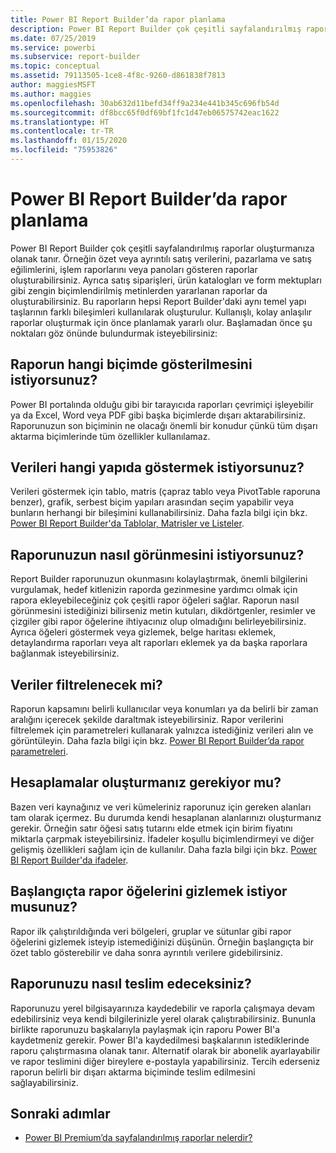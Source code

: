 ```yaml
---
title: Power BI Report Builder’da rapor planlama
description: Power BI Report Builder çok çeşitli sayfalandırılmış raporlar oluşturmanıza olanak tanır. Kullanışlı, kolay anlaşılır raporlar oluşturmak için önce planlamak yararlı olur.
ms.date: 07/25/2019
ms.service: powerbi
ms.subservice: report-builder
ms.topic: conceptual
ms.assetid: 79113505-1ce8-4f8c-9260-d861838f7813
author: maggiesMSFT
ms.author: maggies
ms.openlocfilehash: 30ab632d11befd34ff9a234e441b345c696fb54d
ms.sourcegitcommit: df8bcc65f0df69bf1fc1d47eb06575742eac1622
ms.translationtype: HT
ms.contentlocale: tr-TR
ms.lasthandoff: 01/15/2020
ms.locfileid: "75953826"
---
```

# <a name="planning-a-report-in-power-bi-report-builder"></a>Power BI Report Builder’da rapor planlama

Power BI Report Builder çok çeşitli sayfalandırılmış raporlar oluşturmanıza olanak tanır. Örneğin özet veya ayrıntılı satış verilerini, pazarlama ve satış eğilimlerini, işlem raporlarını veya panoları gösteren raporlar oluşturabilirsiniz. Ayrıca satış siparişleri, ürün katalogları ve form mektupları gibi zengin biçimlendirilmiş metinlerden yararlanan raporlar da oluşturabilirsiniz. Bu raporların hepsi Report Builder'daki aynı temel yapı taşlarının farklı bileşimleri kullanılarak oluşturulur. Kullanışlı, kolay anlaşılır raporlar oluşturmak için önce planlamak yararlı olur. Başlamadan önce şu noktaları göz önünde bulundurmak isteyebilirsiniz:  
  
## <a name="in-what-format-do-you-want-the-report-to-appear"></a>Raporun hangi biçimde gösterilmesini istiyorsunuz?
  
Power BI portalında olduğu gibi bir tarayıcıda raporları çevrimiçi işleyebilir ya da Excel, Word veya PDF gibi başka biçimlerde dışarı aktarabilirsiniz. Raporunuzun son biçiminin ne olacağı önemli bir konudur çünkü tüm dışarı aktarma biçimlerinde tüm özellikler kullanılamaz. 
  
## <a name="in-what-structure-do-you-want-to-present-the-data"></a>Verileri hangi yapıda göstermek istiyorsunuz?
  
Verileri göstermek için tablo, matris (çapraz tablo veya PivotTable raporuna benzer), grafik, serbest biçim yapıları arasından seçim yapabilir veya bunların herhangi bir bileşimini kullanabilirsiniz. Daha fazla bilgi için bkz. [Power BI Report Builder'da Tablolar, Matrisler ve Listeler](report-builder-tables-matrices-lists.md).  
  
## <a name="how-do-you-want-your-report-to-look"></a>Raporunuzun nasıl görünmesini istiyorsunuz?
  
Report Builder raporunuzun okunmasını kolaylaştırmak, önemli bilgilerini vurgulamak, hedef kitlenizin raporda gezinmesine yardımcı olmak için rapora ekleyebileceğiniz çok çeşitli rapor öğeleri sağlar. Raporun nasıl görünmesini istediğinizi bilirseniz metin kutuları, dikdörtgenler, resimler ve çizgiler gibi rapor öğelerine ihtiyacınız olup olmadığını belirleyebilirsiniz. Ayrıca öğeleri göstermek veya gizlemek, belge haritası eklemek, detaylandırma raporları veya alt raporları eklemek ya da başka raporlara bağlanmak isteyebilirsiniz.   
  
## <a name="should-the-data-be-filtered"></a>Veriler filtrelenecek mi?
  
Raporun kapsamını belirli kullanıcılar veya konumları ya da belirli bir zaman aralığını içerecek şekilde daraltmak isteyebilirsiniz. Rapor verilerini filtrelemek için parametreleri kullanarak yalnızca istediğiniz verileri alın ve görüntüleyin. Daha fazla bilgi için bkz. [Power BI Report Builder’da rapor parametreleri](paginated-reports-parameters.md).  
  
## <a name="do-you-need-to-create-calculations"></a>Hesaplamalar oluşturmanız gerekiyor mu? 
  
Bazen veri kaynağınız ve veri kümeleriniz raporunuz için gereken alanları tam olarak içermez. Bu durumda kendi hesaplanan alanlarınızı oluşturmanız gerekir. Örneğin satır öğesi satış tutarını elde etmek için birim fiyatını miktarla çarpmak isteyebilirsiniz. İfadeler koşullu biçimlendirmeyi ve diğer gelişmiş özellikleri sağlam için de kullanılır. Daha fazla bilgi için bkz. [Power BI Report Builder'da ifadeler](report-builder-expressions.md).  
  
## <a name="do-you-want-to-hide-report-items-initially"></a>Başlangıçta rapor öğelerini gizlemek istiyor musunuz?
  
Rapor ilk çalıştırıldığında veri bölgeleri, gruplar ve sütunlar gibi rapor öğelerini gizlemek isteyip istemediğinizi düşünün. Örneğin başlangıçta bir özet tablo gösterebilir ve daha sonra ayrıntılı verilere gidebilirsiniz. 
  
## <a name="how-are-you-going-to-deliver-your-report"></a>Raporunuzu nasıl teslim edeceksiniz?  
  
Raporunuzu yerel bilgisayarınıza kaydedebilir ve raporla çalışmaya devam edebilirsiniz veya kendi bilgilerinizle yerel olarak çalıştırabilirsiniz. Bununla birlikte raporunuzu başkalarıyla paylaşmak için raporu Power BI'a kaydetmeniz gerekir. Power BI'a kaydedilmesi başkalarının istediklerinde raporu çalıştırmasına olanak tanır. Alternatif olarak bir abonelik ayarlayabilir ve rapor teslimini diğer bireylere e-postayla yapabilirsiniz. Tercih ederseniz raporun belirli bir dışarı aktarma biçiminde teslim edilmesini sağlayabilirsiniz. 
  
## <a name="next-steps"></a>Sonraki adımlar

- [Power BI Premium’da sayfalandırılmış raporlar nelerdir?](paginated-reports-report-builder-power-bi.md)
